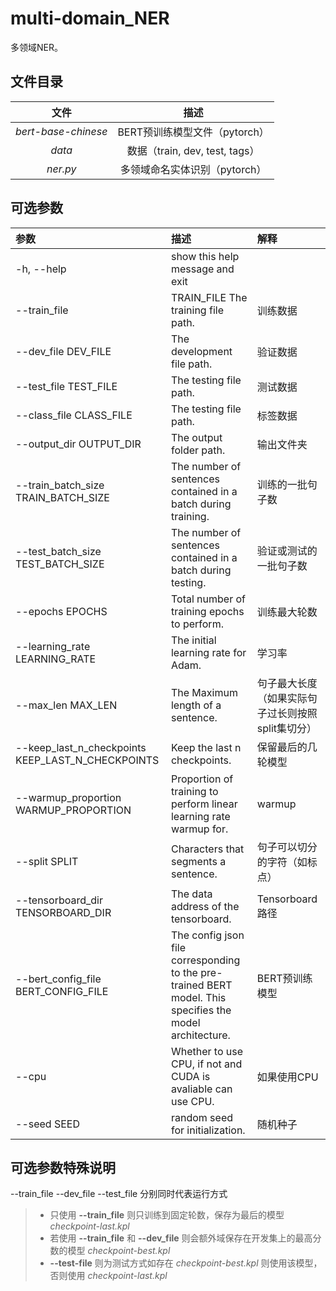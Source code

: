 # multi-domain_NER

多领域NER。

## 文件目录

| 文件 | 描述 |
| :----: | :----: |
| _bert-base-chinese_ | BERT预训练模型文件（pytorch） |
| _data_ | 数据（train, dev, test, tags） |
| _ner.py_ | 多领域命名实体识别（pytorch） |
 
## 可选参数

| 参数 | 描述 | 解释 |
| :---- | :---- | :---- |
|-h, --help | show this help message and exit | |
|--train_file | TRAIN_FILE The training file path. | 训练数据 |
|--dev_file DEV_FILE |  The development file path. | 验证数据 |
|--test_file TEST_FILE | The testing file path. | 测试数据 |
|--class_file CLASS_FILE | The testing file path. | 标签数据 |
|--output_dir OUTPUT_DIR | The output folder path. | 输出文件夹 |
|--train_batch_size TRAIN_BATCH_SIZE | The number of sentences contained in a batch during training. | 训练的一批句子数 |
|--test_batch_size TEST_BATCH_SIZE |The number of sentences contained in a batch during testing. |验证或测试的一批句子数 |
|--epochs EPOCHS  | Total number of training epochs to perform. | 训练最大轮数 |
|--learning_rate LEARNING_RATE | The initial learning rate for Adam. | 学习率 |
|--max_len MAX_LEN | The Maximum length of a sentence. | 句子最大长度（如果实际句子过长则按照split集切分） |
|--keep_last_n_checkpoints KEEP_LAST_N_CHECKPOINTS | Keep the last n checkpoints. | 保留最后的几轮模型 | 
|--warmup_proportion WARMUP_PROPORTION |Proportion of training to perform linear learning rate warmup for. | warmup |
|--split SPLIT | Characters that segments a sentence. | 句子可以切分的字符（如标点） |
|--tensorboard_dir TENSORBOARD_DIR | The data address of the tensorboard. | Tensorboard路径 |
|--bert_config_file BERT_CONFIG_FILE | The config json file corresponding to the pre-trained BERT model. This specifies the model architecture. | BERT预训练模型 |
|--cpu  | Whether to use CPU, if not and CUDA is avaliable can use CPU. | 如果使用CPU |
|--seed SEED | random seed for initialization. | 随机种子 |

## 可选参数特殊说明

--train_file --dev_file --test_file 分别同时代表运行方式
>+ 只使用 __--train_file__ 则只训练到固定轮数，保存为最后的模型 *checkpoint-last.kpl*
>+ 若使用 __--train_file__ 和 __--dev_file__ 则会额外域保存在开发集上的最高分数的模型 *checkpoint-best.kpl*
>+ __--test-file__ 则为测试方式如存在 *checkpoint-best.kpl* 则使用该模型，否则使用 *checkpoint-last.kpl*

